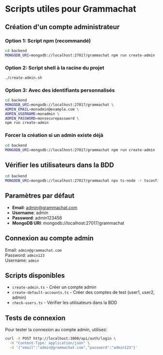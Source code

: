 # Scripts utiles pour Grammachat

## Création d'un compte administrateur

### Option 1: Script npm (recommandé)
```bash
cd backend
MONGODB_URI=mongodb://localhost:27017/grammachat npm run create-admin
```

### Option 2: Script shell à la racine du projet
```bash
./create-admin.sh
```

### Option 3: Avec des identifiants personnalisés
```bash
cd backend
MONGODB_URI=mongodb://localhost:27017/grammachat \
ADMIN_EMAIL=monadmin@example.com \
ADMIN_USERNAME=monadmin \
ADMIN_PASSWORD=monsecurepassword \
npm run create-admin
```

### Forcer la création si un admin existe déjà
```bash
cd backend
MONGODB_URI=mongodb://localhost:27017/grammachat npm run create-admin -- --force
```

## Vérifier les utilisateurs dans la BDD

```bash
cd backend
MONGODB_URI=mongodb://localhost:27017/grammachat npx ts-node -r tsconfig-paths/register scripts/check-users.ts
```

## Paramètres par défaut

- **Email**: admin@grammachat.com
- **Username**: admin
- **Password**: admin123456
- **MongoDB URI**: mongodb://localhost:27017/grammachat

## Connexion au compte admin

Email: `admin@grammachat.com`  
Password: `admin123`  
Username: `admin`

## Scripts disponibles

- `create-admin.ts` - Créer un compte admin
- `create-default-accounts.ts` - Créer des comptes de test (user1, user2, admin)
- `check-users.ts` - Vérifier les utilisateurs dans la BDD

## Tests de connexion

Pour tester la connexion au compte admin, utilisez:

```bash
curl -X POST http://localhost:3000/api/auth/login \
  -H "Content-Type: application/json" \
  -d '{"email":"admin@grammachat.com","password":"admin123"}'
```

